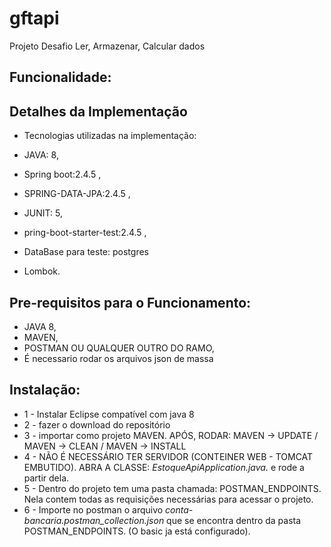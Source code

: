 <h1><b>gftapi</b></h1>
<p>Projeto Desafio Ler, Armazenar, Calcular dados</b>

<h2>Funcionalidade:<h2>
<p></p>
<h2>Detalhes da Implementação</h2>
<ul>
  <li>
      <p>Tecnologias utilizadas na implementação:</p>
  </li>
  <li>
      <p>JAVA: 8,</p>
  </li>
  <li>
      <p>Spring boot:2.4.5 ,</p>
  </li>
  <li>
      <p>SPRING-DATA-JPA:2.4.5 ,</p>
  </li>
  <li>
      <p>JUNIT: 5,</p>
  </li>
  <li>
      <p>pring-boot-starter-test:2.4.5 ,</p>
  </li>
  <li>
      <p>DataBase para teste: postgres</p>
  </li>
  <li>
      <p>Lombok.</p>
  </li>
</ul>


<h2>Pre-requisitos para o Funcionamento:</h2>
<ul>
  <li>JAVA 8,</li>
  <li>MAVEN,</li>
  <li>POSTMAN OU QUALQUER OUTRO DO RAMO,</li>
  <li>É necessario rodar os arquivos json de massa</li>
</ul>
<h2>Instalação:</h2>
<ul>
  <li>1 - Instalar Eclipse compatível com java 8</li>
  <li>2 - fazer o download do repositório</li>
  <li>3 - importar como projeto MAVEN. APÓS, RODAR: MAVEN -&gt; UPDATE  / MAVEN -&gt; CLEAN / MAVEN -&gt; INSTALL</li>
  <li>4 - NÃO É NECESSÁRIO TER SERVIDOR (CONTEINER WEB - TOMCAT EMBUTIDO). ABRA A CLASSE: <em>EstoqueApiApplication.java.</em> e rode a partir dela.</li>
  <li>5 - Dentro do projeto tem uma pasta chamada: POSTMAN_ENDPOINTS. Nela contem todas as requisições necessárias para acessar o projeto.</li>
  <li>6 - Importe no postman o arquivo <em>conta-bancaria.postman_collection.json</em> que se encontra dentro da pasta  POSTMAN_ENDPOINTS. (O basic ja está configurado).</li>
</ul>
